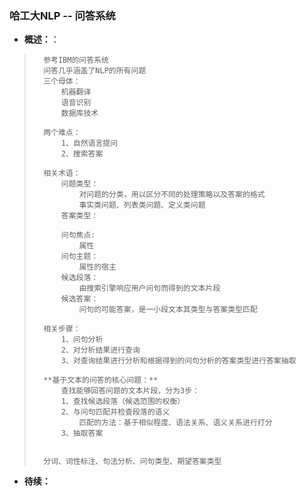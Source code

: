 ### 哈工大NLP -- 问答系统
- **概述：**：
>       参考IBM的问答系统
>       问答几乎涵盖了NLP的所有问题
>       三个母体：
>           机器翻译
>           语音识别
>           数据库技术
>
>       两个难点：
>           1、自然语言提问
>           2、搜索答案
>
>       相关术语：
>           问题类型：
>               对问题的分类，用以区分不同的处理策略以及答案的格式
>               事实类问题、列表类问题、定义类问题
>           答案类型：
>
>           问句焦点:
>               属性
>           问句主题：
>               属性的宿主
>           候选段落：
>               由搜索引擎响应用户问句而得到的文本片段
>           候选答案：
>               问句的可能答案，是一小段文本其类型与答案类型匹配
>
>       相关步骤：
>           1、问句分析
>           2、对分析结果进行查询
>           3、对查询结果进行分析和根据得到的问句分析的答案类型进行答案抽取
>
>       **基于文本的问答的核心问题：**
>           查找能够回答问题的文本片段，分为3步：
>           1、查找候选段落（候选范围的权衡）
>           2、与问句匹配并检查段落的语义
>               匹配的方法：基于相似程度、语法关系、语义关系进行打分
>           3、抽取答案
>
>
>       分词、词性标注、句法分析、问句类型、期望答案类型
>
>
>



- **待续：**
>
>
>
>
>
>
>
>
>
>
>
>
>
>
>
